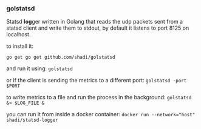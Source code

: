 ### golstatsd

Statsd **log**ger written in Golang that reads the udp packets sent from a statsd client
and write them to stdout, by default it listens to port 8125 on localhost.

to install it:

`go get go get github.com/shadi/golstatsd`

and run it using:
`golstatsd`

or if the client is sending the metrics to a different port:
`golstatsd -port $PORT`

to write metrics to a file and run the process in the background:
`golstatsd &> $LOG_FILE &`

you can run it from inside a docker container:
`docker run --network="host" shadi/statsd-logger`
